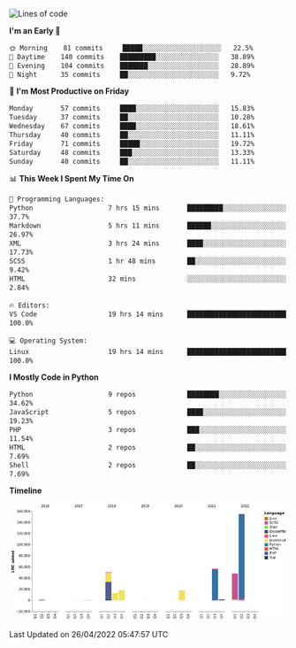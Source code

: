 <!--START_SECTION:waka-->
![Lines of code](https://img.shields.io/badge/From%20Hello%20World%20I%27ve%20Written-364%20Thousand%20lines%20of%20code-blue)

**I'm an Early 🐤** 

```text
🌞 Morning    81 commits     █████░░░░░░░░░░░░░░░░░░░░   22.5% 
🌆 Daytime    140 commits    █████████░░░░░░░░░░░░░░░░   38.89% 
🌃 Evening    104 commits    ███████░░░░░░░░░░░░░░░░░░   28.89% 
🌙 Night      35 commits     ██░░░░░░░░░░░░░░░░░░░░░░░   9.72%

```
📅 **I'm Most Productive on Friday** 

```text
Monday       57 commits     ████░░░░░░░░░░░░░░░░░░░░░   15.83% 
Tuesday      37 commits     ██░░░░░░░░░░░░░░░░░░░░░░░   10.28% 
Wednesday    67 commits     ████░░░░░░░░░░░░░░░░░░░░░   18.61% 
Thursday     40 commits     ██░░░░░░░░░░░░░░░░░░░░░░░   11.11% 
Friday       71 commits     █████░░░░░░░░░░░░░░░░░░░░   19.72% 
Saturday     48 commits     ███░░░░░░░░░░░░░░░░░░░░░░   13.33% 
Sunday       40 commits     ██░░░░░░░░░░░░░░░░░░░░░░░   11.11%

```


📊 **This Week I Spent My Time On** 

```text
💬 Programming Languages: 
Python                   7 hrs 15 mins       █████████░░░░░░░░░░░░░░░░   37.7% 
Markdown                 5 hrs 11 mins       ██████░░░░░░░░░░░░░░░░░░░   26.97% 
XML                      3 hrs 24 mins       ████░░░░░░░░░░░░░░░░░░░░░   17.73% 
SCSS                     1 hr 48 mins        ██░░░░░░░░░░░░░░░░░░░░░░░   9.42% 
HTML                     32 mins             ░░░░░░░░░░░░░░░░░░░░░░░░░   2.84%

🔥 Editors: 
VS Code                  19 hrs 14 mins      █████████████████████████   100.0%

💻 Operating System: 
Linux                    19 hrs 14 mins      █████████████████████████   100.0%

```

**I Mostly Code in Python** 

```text
Python                   9 repos             ████████░░░░░░░░░░░░░░░░░   34.62% 
JavaScript               5 repos             ████░░░░░░░░░░░░░░░░░░░░░   19.23% 
PHP                      3 repos             ███░░░░░░░░░░░░░░░░░░░░░░   11.54% 
HTML                     2 repos             ██░░░░░░░░░░░░░░░░░░░░░░░   7.69% 
Shell                    2 repos             ██░░░░░░░░░░░░░░░░░░░░░░░   7.69%

```


**Timeline**

![Chart not found](https://raw.githubusercontent.com/telesoho/telesoho/master/charts/bar_graph.png) 


 Last Updated on 26/04/2022 05:47:57 UTC
<!--END_SECTION:waka-->


<!--
**telesoho/telesoho** is a ✨ _special_ ✨ repository because its `README.md` (this file) appears on your GitHub profile.

Here are some ideas to get you started:

- 🔭 I’m currently working on ...
- 🌱 I’m currently learning ...
- 👯 I’m looking to collaborate on ...
- 🤔 I’m looking for help with ...
- 💬 Ask me about ...
- 📫 How to reach me: ...
- 😄 Pronouns: ...
- ⚡ Fun fact: ...
-->
